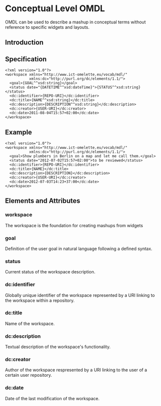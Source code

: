 # Conceptual Level OMDL #

OMDL can be used to describe a mashup in conceptual terms without reference to specific widgets and layouts. 

## Introduction

## Specification

    <?xml version="1.0"?>
    <workspace xmlns="http://www.ict-omelette.eu/vocab/mdl/"
               xmlns:dc="http://purl.org/dc/elements/1.1/">
      <goal>{GOAL^^xsd:string}</goal>
      <status date="{DATETIME^^xsd:dateTime}">{STATUS^^xsd:string}</status>
      <dc:identifier>{REPO-URI}</dc:identifier>
      <dc:title>{NAME^^xsd:string}</dc:title>
      <dc:description>{DESCRIPTION^^xsd:string}</dc:description>
      <dc:creator>{USER-URI}</dc:creator>     
      <dc:date>2011-08-04T15:57+02:00</dc:date>  
    </workspace>
    
## Example

    <?xml version="1.0"?>
    <workspace xmlns="http://www.ict-omelette.eu/vocab/mdl/"
               xmlns:dc="http://purl.org/dc/elements/1.1/">
      <goal>Show plumbers in Berlin on a map and let me call them.</goal>
      <status date="2012-07-02T15:57+02:00">to be reviewed</status>
      <dc:identifier>{REPO-URI}</dc:identifier>
      <dc:title>{NAME}</dc:title>
      <dc:description>{DESCRIPTION}</dc:description>
      <dc:creator>{USER-URI}</dc:creator>
      <dc:date>2012-07-03T14:23+37:00</dc:date>     
    </workspace>

## Elements and Attributes

### workspace

The workspace is the foundation for creating mashups from widgets

### goal

Definition of the user goal in natural language following a defined syntax.

### status

Current status of the workspace description.

### dc:identifier

Globally unique identifier of the workspace represented by a URI linking to the workspace within a repository.

### dc:title

Name of the workspace.

### dc:description

Textual description of the workspace's functionality.

### dc:creator

Author of the workspace respresented by a URI linking to the user of a certain user repository.

### dc:date

Date of the last modification of the workspace.
